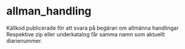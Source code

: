 # allman_handling
Källkod publicerade för att svara på begäran om allmänna handlingar
Respektive zip eller underkatalog får samma namn som aktuellt diarienummer.
